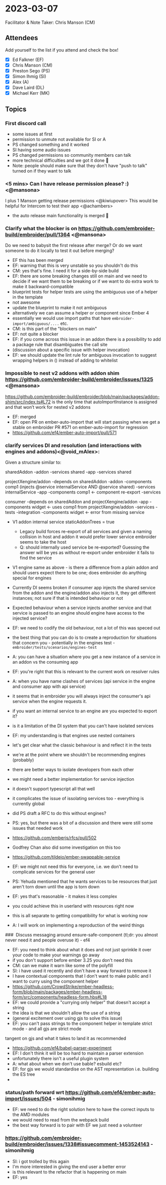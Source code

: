 # 2023-03-07

Facilitator & Note Taker: Chris Manson (CM)

## Attendees

Add yourself to the list if you attend and check the box!

- [x] Ed Falkner (EF)
- [x] Chris Manson (CM)
- [x] Preston Sego (PS)
- [x] Simon Ihmig (SI)
- [x] Alex (A)
- [x] Dave Laird (DL)
- [x] Michael Kerr (MK)

## Topics

### First discord call

- some issues at first
- permission to unmute not available for SI or A 
- PS changed something and it worked
- SI having some audio issues
- PS changed permissions so community members can talk
- more technical difficulties and we got it done 🎉
- Note: people should make sure that they don't have "push to talk" turned on if they want to talk

### <5 mins> Can I have release permission please? :) <@mansona>
I plus 1 Manson getting release permissions <@kiwiupover> 
This would be helpful for Intercom to test their app <@achambers>

- the auto release main functionality is merged 🎉

### Clarify what the blocker is on https://github.com/embroider-build/embroider/pull/1364 <@mansona>
Do we need to babysit the first release after merge? Or do we want someone to do it locally to test it out before merging?

- EF this has been merged
- EF: warning that this is very unstable so you shouldn't do this
- CM: yes that's fine. I need it for a side-by-side build
- EF: there are some breaking changes still on main and we need to decide if we want them to be breaking or if we want to do extra work to make it backward-compatible
- blueprint tests for helper tests are using the ambiguous use of a helper in the template
- not awesome
- update the blueprint to make it not ambiguous
- alternatively we can assume a helper or component since Ember 4
- essentially we would use import paths that have `embroider-import/ambiguous/....` etc.
- CM: is this part of the "blockers on main"
- EF: not quite a blocker
- EF: if you come across this issue in an addon there is a possibility to add a package rule that disambiguates the call site
- (discussion about a specific issue with helper invocation)
- EF: we should update the lint rule for ambiguous invocation to suggest wrapping helpers in () instead of adding to whitelist

### Impossible to nest v2 addons with addon shim https://github.com/embroider-build/embroider/issues/1325 <@mansona>

https://github.com/embroider-build/embroider/blob/main/packages/addon-shim/src/index.ts#L72 is the only time that autoImportInstance is assigned and that won’t work for nested v2 addons

- EF: merged
- EF: open PR on ember-auto-import that will start passing when we get a stable on embroider PR #571 on ember-auto-import for regression
- https://github.com/ef4/ember-auto-import/pull/571



### clarify services DI and resolution (and interactions with engines and addons)<@void_mAlex>:
Given a structure similar to:

sharedAddon
  -addon
	-services
  	  shared
  -app
	-services
  	  shared

projectXengine/addon -depends on sharedAddon
  -addon
	-components
  	  comp1 (injects @service internalService AND @service shared)
	-services
  	  internalService
  -app
	-components
  	  comp1 <- component re-export
	-services

consumer -depends on sharedAddon and projectXengine/addon
  -app
	-components
  	  widget <- uses comp1 from projectXengine/addon
	-services
  -tests
	-integration
  	  -components
    	    widget <- error from missing service

- V1 addon internal service staticAddonTrees = true
  - Legacy build forces re-export of all services and given a naming collision in host and addon it would prefer lower service embroider seems to take the host
  - Q: should internally used service be re-exported? Guessing the answer will be yes as without re-export under embroider it fails to find the service
- V1 engine same as above - is there a difference from a plain addon and should users expect there to be one; does embroider do anything special for engines
- Currently DI seems broken if consumer app injects the shared service from the addon and the engine/addon also injects it, they get different instances; not sure if that is intended behaviour or not
- Expected behaviour when a service injects another service and that service is passed to an engine should engine have access to the injected service?

- EF: we need to codify the old behaviour, not a lot of this was speced out
- the best thing that you can do is to create a reproduction for situations that concern you - potentially in the engines test - `embroider/tests/scenarios/engines-test`
- A: you can have a situation where you get a new instance of a service in an addon vs the consuming app
- EF: you're right that this is relevant to the current work on resolver rules
- A: when you have name clashes of services (api service in the engine and consumer app with api service)
- it seems that in embroider you will always inject the consumer's api service when the engine requests it.
- if you want an internal service to an engine are you expected to export it? 
- is it a limitation of the DI system that you can't have isolated services
- EF: my understanding is that engines use nested containers
- let's get clear what the classic behaviour is and reflect it in the tests
- we're at the point where we shouldn't be recommending engines (probably)
- there are better ways to isolate developers from each other
- we might need a better implementation for service injection
- it doesn't support typescript all that well
- it complicates the issue of issolating services too - everything is currently global
- did PS draft a RFC to do this without engines? 
- PS: yes, but there was a bit of a discussion and there were still some issues that needed work
- https://github.com/emberjs/rfcs/pull/502
- Godfrey Chan also did some investigation on this too
- https://github.com/tildeio/ember-swappable-service
- EF: we might not need this for everyone, i.e. we don't need to complicate services for the general user
- PS: Yehuda mentioned that he wants services to be resources that just aren't torn down until the app is torn down
- EF: yes that's reasonable - it makes it less complex
- you could achieve this in userland with resources right now
- this is all separate to getting compatibility for what is working now
- A: I will work on implementing a reproduction of the weird things 


###  Discuss messaging around ensure-safe-component (tl;dr: you almost never need it and people overuse it) - ef4

- EF: you need to think about what it does and not just sprinkle it over your code to make your warnings go away
- if you don't support before ember 3.25 you don't need this
- CM: can we make it warn like some of the polyfill
- SI: i have used it recently and don't have a way forward to remove it
- I have contextual components that I don't want to make public and I want to curry using the component helper
- https://github.com/CrowdStrike/ember-headless-form/blob/main/packages/ember-headless-form/src/components/headless-form.hbs#L18
- EF: we could provide a "currying only helper" that doesn't accept a string
- the idea is that we shouldn't allow the use of a string
- (general excitement over using gjs to solve this issue)
- EF: you can't pass strings to the component helper in template strict mode - and all gjs are strict mode

tangent on gjs and what it takes to land it as recommended

- https://github.com/ef4/babel-parser-experiment
- EF: I don't think it will be too hard to maintain a parser extension
- unfortunately there isn't a useful plugin system
- A: what about when we don't use bable? esbuild etc? 
- EF: for gjs we would standardise on the AST representation i.e. building the ES tree
- 


### status/path forward wrt https://github.com/ef4/ember-auto-import/issues/504 - simonihmig

- EF: we need to do the right solution here to have the correct inputs to the AMD modules
- we would need to read from the webpack build
- the best way forward is to pair with EF we just need a volunteer

### https://github.com/embroider-build/embroider/issues/1338#issuecomment-1453524143 - simonihmig

- SI: i got trolled by this again
- I'm more interested in giving the end user a better error
- is this relevant to the refactor that is happening on main
- EF: yes